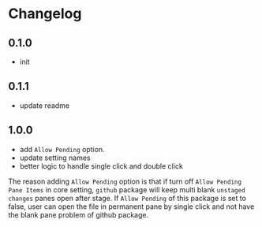 # Changelog

## 0.1.0
- init

## 0.1.1
- update readme

## 1.0.0
- add `Allow Pending` option.
- update setting names
- better logic to handle single click and double click

The reason adding `Allow Pending` option is that if turn off `Allow Pending Pane Items` in core setting, `github` package will keep multi blank `unstaged changes` panes open after stage. If `Allow Pending` of this package is set to false, user can open the file in permanent pane by single click and not have the blank pane problem of github package.
